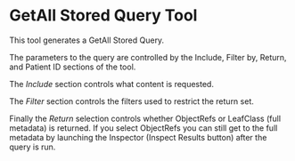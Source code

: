 # GetAll Stored Query Tool #

This tool generates a GetAll Stored Query.

The parameters to the query are controlled by the Include, Filter by, Return, and Patient ID sections of the tool.

The *Include* section controls what content is requested.

The *Filter* section controls the filters used to restrict the return set.

Finally the *Return* selection controls whether ObjectRefs or LeafClass (full metadata) is returned.  If you select
ObjectRefs you can still get to the full metadata by launching the Inspector (Inspect Results button) after the
query is run.